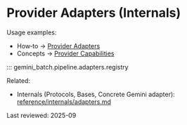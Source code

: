 # Provider Adapters (Internals)

Usage examples:

- How‑to → [Provider Adapters](../../how-to/provider-adapters.md)
- Concepts → [Provider Capabilities](../../explanation/concepts/provider-capabilities.md)

::: gemini_batch.pipeline.adapters.registry

Related:

- Internals (Protocols, Bases, Concrete Gemini adapter): [reference/internals/adapters.md](./adapters.md)

Last reviewed: 2025-09
